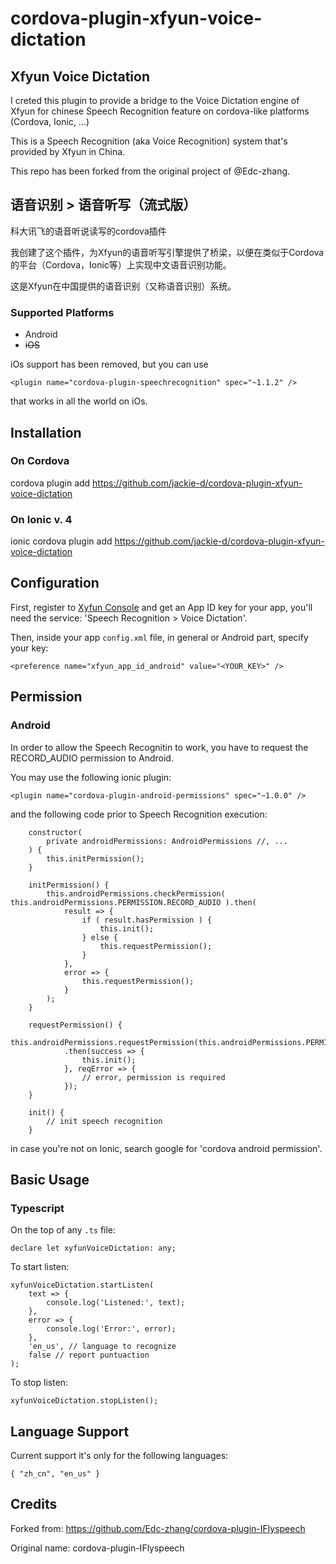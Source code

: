 # cordova-plugin-xfyun-voice-dictation

## Xfyun Voice Dictation

I creted this plugin to provide a bridge to the Voice Dictation engine of Xfyun for chinese Speech Recognition feature on cordova-like platforms (Cordova, Ionic, ...)

This is a Speech Recognition (aka Voice Recognition) system that's provided by Xfyun in China.

This repo has been forked from the original project of @Edc-zhang.

## 语音识别 > 语音听写（流式版）

科大讯飞的语音听说读写的cordova插件

我创建了这个插件，为Xfyun的语音听写引擎提供了桥梁，以便在类似于Cordova的平台（Cordova，Ionic等）上实现中文语音识别功能。

这是Xfyun在中国提供的语音识别（又称语音识别）系统。

### Supported Platforms

- Android
- ~~iOS~~

iOs support has been removed, but you can use 

```<plugin name="cordova-plugin-speechrecognition" spec="~1.1.2" />```

that works in all the world on iOs.

## Installation

### On Cordova

cordova plugin add https://github.com/jackie-d/cordova-plugin-xfyun-voice-dictation

### On Ionic v. 4

ionic cordova plugin add https://github.com/jackie-d/cordova-plugin-xfyun-voice-dictation

## Configuration

First, register to [Xyfun Console](https://console.xfyun.cn/services/iat) and get an App ID key for your app, you'll need the service: 'Speech Recognition > Voice Dictation'.

Then, inside your app `config.xml` file, in general or Android part, specify your key:

```
<preference name="xfyun_app_id_android" value="<YOUR_KEY>" />
```

## Permission

### Android

In order to allow the Speech Recognitin to work, you have to request the RECORD_AUDIO permission to Android.

You may use the following ionic plugin: 

```
<plugin name="cordova-plugin-android-permissions" spec="~1.0.0" />
```

and the following code prior to Speech Recognition execution:

```
    constructor(
        private androidPermissions: AndroidPermissions //, ...
    ) {
        this.initPermission();
    }

    initPermission() {
        this.androidPermissions.checkPermission( this.androidPermissions.PERMISSION.RECORD_AUDIO ).then(
            result => {
                if ( result.hasPermission ) {
                    this.init();
                } else {
                    this.requestPermission();
                }
            },
            error => {
                this.requestPermission();
            }
        );
    }

    requestPermission() {
        this.androidPermissions.requestPermission(this.androidPermissions.PERMISSION.RECORD_AUDIO)
            .then(success => {
                this.init();
            }, reqError => {
                // error, permission is required
            });
    }

    init() {
        // init speech recognition
    }
```

in case you're not on Ionic, search google for 'cordova android permission'.

## Basic Usage

### Typescript

On the top of any `.ts` file: 

```
declare let xyfunVoiceDictation: any;
```

To start listen:

```
xyfunVoiceDictation.startListen(
    text => {
        console.log('Listened:', text);
    },
    error => {
        console.log('Error:', error);
    },
    'en_us', // language to recognize
    false // report puntuaction
);
```

To stop listen:

```
xyfunVoiceDictation.stopListen();
```

## Language Support

Current support it's only for the following languages:

`{ "zh_cn", "en_us" }`

## Credits

Forked from: https://github.com/Edc-zhang/cordova-plugin-IFlyspeech

Original name: cordova-plugin-IFlyspeech